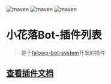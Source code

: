 ![maven](https://img.shields.io/badge/falowp--bot-开源-yellow)
![maven](https://img.shields.io/badge/falowp--bot-无公害-yellow)
![maven](https://img.shields.io/badge/falowp--bot-非转基因-yellow)

# 小花落Bot-插件列表

> 基于[falowp-bot-system](https://github.com/falowp-bot/falowp-bot-system)开发的插件

## [查看插件文档](https://falowp.blr19c.com/docs/plugin/list)